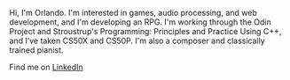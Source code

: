 Hi, I'm Orlando. I'm interested in games, audio processing, and web development, and I'm developing an RPG. I'm working through the Odin Project and Stroustrup's Programming: Principles and Practice Using C++, and I’ve taken CS50X and CS50P. I'm also a composer and classically trained pianist.

Find me on [LinkedIn](https://www.linkedin.com/in/orlandoshamlou/)

<!---
orlambda/orlambda is a ✨ special ✨ repository because its `README.md` (this file) appears on your GitHub profile.
You can click the Preview link to take a look at your changes.
--->

